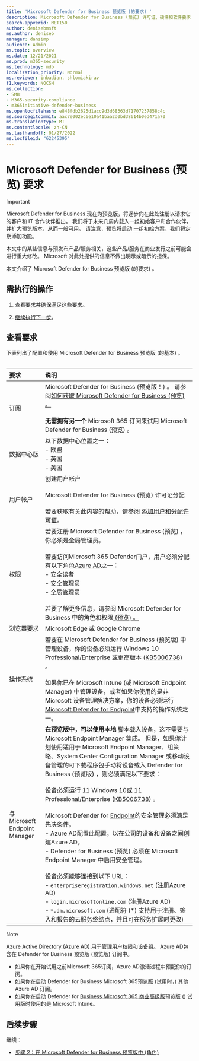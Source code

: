 ```yaml
---
title: 'Microsoft Defender for Business 预览版 (的要求) '
description: Microsoft Defender for Business (预览) 许可证、硬件和软件要求
search.appverid: MET150
author: denisebmsft
ms.author: deniseb
manager: dansimp
audience: Admin
ms.topic: overview
ms.date: 12/21/2021
ms.prod: m365-security
ms.technology: mdb
localization_priority: Normal
ms.reviewer: inbadian, shlomiakirav
f1.keywords: NOCSH
ms.collection:
- SMB
- M365-security-compliance
- m365initiative-defender-business
ms.openlocfilehash: e848fdb2625d1acc9d3d68363d71707237858c4c
ms.sourcegitcommit: aac7e002ec6e10a41baa2d0bd38614b0ed471a70
ms.translationtype: MT
ms.contentlocale: zh-CN
ms.lasthandoff: 01/27/2022
ms.locfileid: "62245395"
---
```

# <a name="microsoft-defender-for-business-preview-requirements"></a>Microsoft Defender for Business (预览) 要求

> [!IMPORTANT]
> Microsoft Defender for Business 现在为预览版，将逐步向在此处注册以请求[](https://aka.ms/mdb-preview)它的客户和 IT 合作伙伴推出。 我们将于未来几周内载入一组初始客户和合作伙伴，并扩大预览版本，从而一般可用。 请注意，预览将启动 [一组初始方案](mdb-tutorials.md#try-these-preview-scenarios)，我们将定期添加功能。
> 
> 本文中的某些信息与预发布产品/服务相关，这些产品/服务在商业发行之前可能会进行重大修改。 Microsoft 对此处提供的信息不做出明示或暗示的担保。 

本文介绍了 Microsoft Defender for Business 预览版 (的要求) 。

## <a name="what-to-do"></a>需执行的操作

1. [查看要求并确保满足这些要求](#review-the-requirements)。

2. [继续执行下一步](#next-steps)。

## <a name="review-the-requirements"></a>查看要求

下表列出了配置和使用 Microsoft Defender for Business 预览版 (的基本) 。 <br/><br/>

| 要求 | 说明 |
|:---|:---|
| 订阅 | Microsoft Defender for Business (预览版！) 。 请参阅[如何获取 Microsoft Defender for Business (预览) 。 ](get-defender-business.md)<br/><br/>**无需拥有另一个** Microsoft 365 订阅来试用 Microsoft Defender for Business (预览) 。 |
| 数据中心版 | 以下数据中心位置之一： <br/>- 欧盟 <br/>- 英国 <br/>- 美国 |
| 用户帐户 | 创建用户帐户<br/><br/>Microsoft Defender for Business (预览) 许可证分配 <br/><br/>若要获取有关此内容的帮助，请参阅 [添加用户和分配许可证](../../admin/add-users/add-users.md)。 |
| 权限  | 若要注册 Microsoft Defender for Business (预览) ，你必须是全局管理员。<br/><br/>若要访问Microsoft 365 Defender门户，用户必须分配有以下角色[Azure AD](mdb-roles-permissions.md)之一： <br/>- 安全读者<br/>- 安全管理员<br/>- 全局管理员<br/><br/>若要了解更多信息，请参阅 Microsoft Defender for Business 中的角色和权限[ (预览) 。 ](mdb-roles-permissions.md) |
| 浏览器要求 | Microsoft Edge 或 Google Chrome |
| 操作系统 | 若要在 Microsoft Defender for Business (预览版) 中管理设备，你的设备必须运行 Windows 10 Professional/Enterprise 或更高版本 ([KB5006738](https://support.microsoft.com/topic/october-26-2021-kb5006738-os-builds-19041-1320-19042-1320-and-19043-1320-preview-ccbce6bf-ae00-4e66-9789-ce8e7ea35541)) 。 <br/><br/>如果你已在 Microsoft Intune (或 Microsoft Endpoint Manager) 中管理设备，或者如果你使用的是非 Microsoft 设备管理解决方案，你的设备必须运行[Microsoft Defender for Endpoint](../defender-endpoint/minimum-requirements.md)中支持的操作系统之一。 |
| 与 Microsoft Endpoint Manager  |  **在预览版中，可以使用本地** 脚本载入设备，这不需要与 Microsoft Endpoint Manager 集成。 但是，如果你计划使用适用于 Microsoft Endpoint Manager、组策略、System Center Configuration Manager 或移动设备管理的可下载程序包手动将设备载入 Defender for Business (预览版) ，则必须满足以下要求： <br/><br/>设备必须运行 11 Windows 10或 11 Professional/Enterprise ([KB5006738](https://support.microsoft.com/topic/october-26-2021-kb5006738-os-builds-19041-1320-19042-1320-and-19043-1320-preview-ccbce6bf-ae00-4e66-9789-ce8e7ea35541)) 。 <br/><br/>Microsoft Defender for [Endpoint](/mem/intune/protect/mde-security-integration)的安全管理必须满足先决条件。<br/>- Azure AD配置此配置，以在公司的设备和设备之间创建Azure AD。 <br/>- Defender for Business (预览) 必须在 Microsoft Endpoint Manager 中启用安全管理。<br/><br/>设备必须能够连接到以下 URL：<br/>- `enterpriseregistration.windows.net` (注册Azure AD) <br/>- `login.microsoftonline.com` (注册Azure AD) <br/>- `*.dm.microsoft.com` (通配符 (*) 支持用于注册、签入和报告的云服务终结点，并且可在服务扩展时更改)  |

> [!NOTE]
> [Azure Active Directory (Azure AD) ](/azure/active-directory/fundamentals/active-directory-whatis)用于管理用户权限和设备组。 Azure AD包含在 Defender for Business 预览版 (预览版) 订阅中。 
> - 如果你在开始试用之前Microsoft 365订阅，Azure AD激活过程中预配你的订阅。 
> - 如果你在启动 Defender for Business Microsoft 365预览版 (试用时，) 其他 Azure AD 订阅。 
> - 如果你在启动 Defender for [Business Microsoft 365 商业高级版](../../business/index.yml)预览版 () 试用版时使用的是 Microsoft Intune。 

## <a name="next-steps"></a>后续步骤

继续：

- [步骤 2：在 Microsoft Defender for Business 预览版中 (角色) ](mdb-roles-permissions.md) 
 
